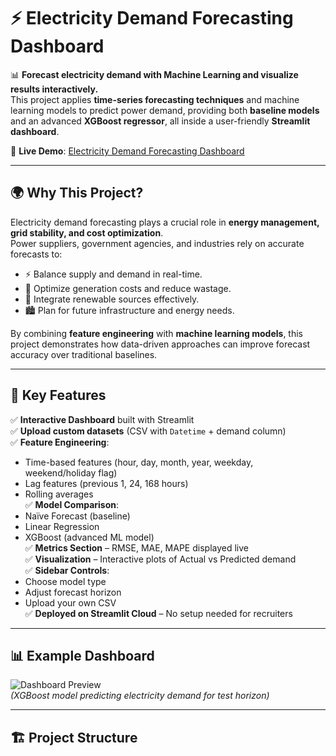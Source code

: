 # ⚡ Electricity Demand Forecasting Dashboard

📊 **Forecast electricity demand with Machine Learning and visualize results interactively.**  
This project applies **time-series forecasting techniques** and machine learning models to predict power demand, providing both **baseline models** and an advanced **XGBoost regressor**, all inside a user-friendly **Streamlit dashboard**.

🚀 **Live Demo**: [Electricity Demand Forecasting Dashboard](https://electricity-demand-forecasting-dashboard.streamlit.app/)

---

## 🌍 Why This Project?

Electricity demand forecasting plays a crucial role in **energy management, grid stability, and cost optimization**.  
Power suppliers, government agencies, and industries rely on accurate forecasts to:

- ⚡ Balance supply and demand in real-time.  
- 💸 Optimize generation costs and reduce wastage.  
- 🌱 Integrate renewable sources effectively.  
- 🏙️ Plan for future infrastructure and energy needs.  

By combining **feature engineering** with **machine learning models**, this project demonstrates how data-driven approaches can improve forecast accuracy over traditional baselines.

---

## 🚀 Key Features

✅ **Interactive Dashboard** built with Streamlit  
✅ **Upload custom datasets** (CSV with `Datetime` + demand column)  
✅ **Feature Engineering**:  
   - Time-based features (hour, day, month, year, weekday, weekend/holiday flag)  
   - Lag features (previous 1, 24, 168 hours)  
   - Rolling averages  
✅ **Model Comparison**:  
   - Naïve Forecast (baseline)  
   - Linear Regression  
   - XGBoost (advanced ML model)  
✅ **Metrics Section** – RMSE, MAE, MAPE displayed live  
✅ **Visualization** – Interactive plots of Actual vs Predicted demand  
✅ **Sidebar Controls**:  
   - Choose model type  
   - Adjust forecast horizon  
   - Upload your own CSV  
✅ **Deployed on Streamlit Cloud** – No setup needed for recruiters  

---

## 📊 Example Dashboard

![Dashboard Preview](plots/dashboard.png)  
*(XGBoost model predicting electricity demand for test horizon)*

---

## 🏗️ Project Structure

